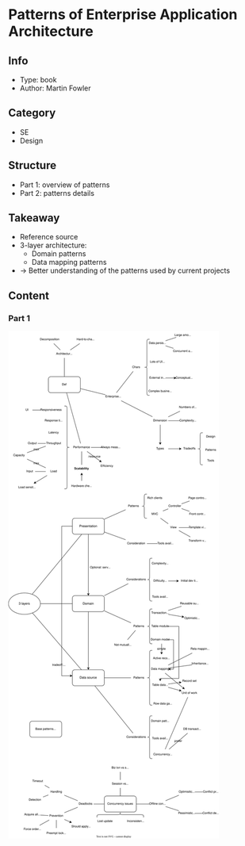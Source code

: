 # Patterns of Enterprise Application Architecture

## Info
- Type: book
- Author: Martin Fowler

## Category
- SE
- Design

## Structure
- Part 1: overview of patterns
- Part 2: patterns details

## Takeaway
- Reference source
- 3-layer architecture:
  - Domain patterns
  - Data mapping patterns
- -> Better understanding of the patterns used by current projects

## Content

### Part 1
<img src="./resources/patterns-of-enterprise-app-architecture.drawio.svg">
